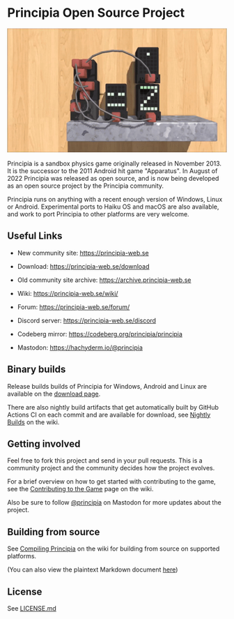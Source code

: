 # Principia Open Source Project
![Principia](https://raw.githubusercontent.com/Bithack/principia/master/data-src/github-image0.gif)

Principia is a sandbox physics game originally released in November 2013. It is the successor to the 2011 Android hit game "Apparatus". In August of 2022 Principia was released as open source, and is now being developed as an open source project by the Principia community.

Principia runs on anything with a recent enough version of Windows, Linux or Android. Experimental ports to Haiku OS and macOS are also available, and work to port Principia to other platforms are very welcome.

## Useful Links
* New community site: https://principia-web.se

* Download: https://principia-web.se/download

* Old community site archive: https://archive.principia-web.se

* Wiki: https://principia-web.se/wiki/

* Forum: https://principia-web.se/forum/

* Discord server: https://principia-web.se/discord

* Codeberg mirror: https://codeberg.org/principia/principia

* Mastodon: https://hachyderm.io/@principia

## Binary builds
Release builds builds of Principia for Windows, Android and Linux are available on the [download page](https://principia-web.se/download).

There are also nightly build artifacts that get automatically built by GitHub Actions CI on each commit and are available for download, see [Nightly Builds](https://principia-web.se/wiki/Nightly_Builds) on the wiki.

## Getting involved
Feel free to fork this project and send in your pull requests. This is a community project and the community decides how the project evolves.

For a brief overview on how to get started with contributing to the game, see the [Contributing to the Game](https://principia-web.se/wiki/Contributing_to_the_Game) page on the wiki.

Also be sure to follow [@principia](https://hachyderm.io/@principia) on Mastodon for more updates about the project.

## Building from source
See [Compiling Principia](https://principia-web.se/wiki/Compiling_Principia) on the wiki for building from source on supported platforms.

(You can also view the plaintext Markdown document [here](https://raw.githubusercontent.com/principia-game/wiki/master/pages/Compiling_Principia.md))

## License
See [LICENSE.md](LICENSE.md)
